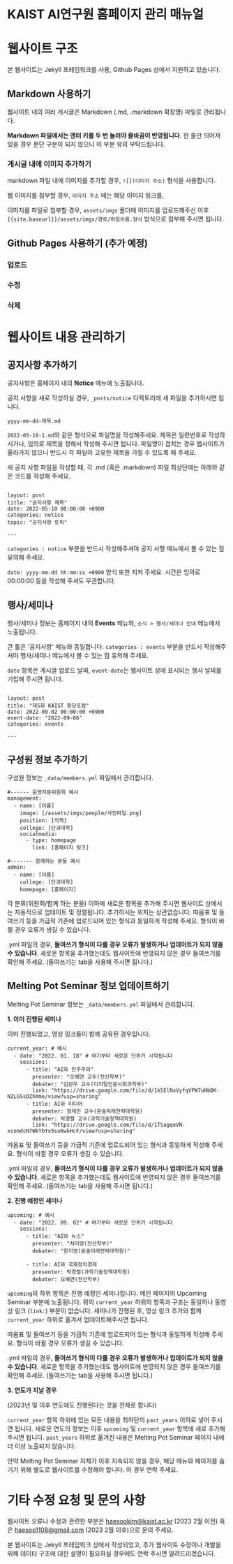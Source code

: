 # KAIST AI연구원 홈페이지 관리 매뉴얼

# 웹사이트 구조

본 웹사이트는 Jekyll 프레임워크를 사용, Github Pages 상에서 지원하고 있습니다.

## Markdown 사용하기

웹사이트 내의 여러 게시글은 Markdown (.md, .markdown 확장명) 파일로 관리됩니다.

**Markdown 파일에서는 엔터 키를 두 번 눌러야 줄바꿈이 반영됩니다**. 한 줄만 띄어져 있을 경우 문단 구분이 되지 않으니 이 부분 유의 부탁드립니다.

### 게시글 내에 이미지 추가하기

markdown 파일 내에 이미지를 추가할 경우, `![](이미지 주소)` 형식을 사용합니다.

웹 이미지를 첨부할 경우, `이미지 주소` 에는 해당 이미지 링크를,

이미지를 파일로 첨부할 경우, `assets/imgs` 폴더에 이미지를 업로드해주신 이후 `{{site.baseurl}}/assets/imgs/경로/파일이름.형식` 방식으로 첨부해 주시면 됩니다.

## Github Pages 사용하기 (추가 예정)

### 업로드

### 수정

### 삭제

# 웹사이트 내용 관리하기

## 공지사항 추가하기

공지사항은 홈페이지 내의 **Notice** 메뉴에 노출됩니다.

공지 사항을 새로 작성하실 경우, `_posts/notice` 디렉토리에 새 파일을 추가하시면 됩니다.

`yyyy-mm-dd-제목.md`

`2022-05-10-1.md`와 같은 형식으로 파일명을 작성해주세요. 제목은 일련번호로 작성하시거나, 임의로 제목을 정해서 작성해 주시면 됩니다. 파일명이 겹치는 경우 웹사이트가 올라가지 않으니 반드시 각 파일이 고유한 제목을 가질 수 있도록 해 주세요.

새 공지 사항 파일을 작성할 때, 각 .md (혹은 .markdown) 파일 최상단에는 아래와 같은 코드를 작성해 주세요.

```

layout: post
title: "공지사항 제목"
date: 2022-05-10 00:00:00 +0900
categories: notice
topic: "공지사항 토픽"

---

```

`categories : notice` 부분을 반드시 작성해주셔야 공지 사항 메뉴에서 볼 수 있는 점 유의해 주세요.

`date: yyyy-mm-dd hh:mm:ss +0900` 양식 또한 지켜 주세요. 시간은 임의로 00:00:00 등을 작성해 주셔도 무관합니다.

## 행사/세미나

행사/세미나 정보는 홈페이지 내의 **Events** 메뉴와, `소식 > 행사/세미나 안내` 메뉴에서 노출됩니다.

큰 틀은 '공지사항' 메뉴와 동일합니다. `categories : events` 부분을 반드시 작성해주셔야 행사/세미나 메뉴에서 볼 수 있는 점 유의해 주세요.

`date` 항목은 게시글 업로드 날짜, `event-date`는 웹사이트 상에 표시되는 행사 날짜를 기입해 주시면 됩니다.

```

layout: post
title: "제5회 KAIST 황당포럼"
date: 2022-09-02 00:00:00 +0900
event-date: "2022-09-06"
categories: events

---

```

## 구성원 정보 추가하기

구성원 정보는 `_data/members.yml` 파일에서 관리합니다.

```
#------ 운영자문위원회 예시
management:
  - name: [이름]
    image: [/assets/imgs/people/사진파일.png]
    position: [직책]
    college: [단과대학]
    socialmedia:
      - type: homepage
        link: [홈페이지 링크]
```

```
#------- 함께하는 분들 예시
admin:
  - name: [이름]
    college: [단과대학]
    homepage: [홈페이지]
```

각 분류(위원회/함께 하는 분들) 이하에 새로운 항목을 추가해 주시면 웹사이트 상에서는 자동적으로 업데이트 및 정렬됩니다. 추가하시는 위치는 상관없습니다. 따옴표 및 들여쓰기 등을 가급적 기존에 업로드되어 있는 형식과 동일하게 작성해 주세요. 형식이 바뀔 경우 오류가 생길 수 있습니다.

.yml 파일의 경우, **들여쓰기 형식이 다를 경우 오류가 발생하거나 업데이트가 되지 않을 수 있습니다**. 새로운 항목을 추가했는데도 웹사이트에 반영되지 않은 경우 들여쓰기를 확인해 주세요. (들여쓰기는 tab을 사용해 주시면 됩니다.)

## Melting Pot Seminar 정보 업데이트하기

Melting Pot Seminar 정보는 `_data/members.yml` 파일에서 관리합니다.

**1. 이미 진행된 세미나**

이미 진행되었고, 영상 링크들이 함께 공유된 경우입니다.

```
current_year: # 예시
  - date: "2022. 01. 18" # 여기부터 새로운 단위가 시작됩니다
    sessions:
      - title: "AI와 민주주의"
        presenter: "오헤연 교수(전산학부)"
        debater: "김란우 교수(디지털인문사회과학부)"
        link: "https://drive.google.com/file/d/1k5ElNxVyfqVPW7uNbDK-NZLGSsDZhXme/view?usp=sharing"
      - title: AI와 미디어
        presenter: 정재민 교수(문술미래전략대학원)
        debater: 박경렬 교수(과학기술정책대학원)
        link: "https://drive.google.com/file/d/1TSagqeVN-xcomdcN7WkYbYx5su6wkHcF/view?usp=sharing"
```

따옴표 및 들여쓰기 등을 가급적 기존에 업로드되어 있는 형식과 동일하게 작성해 주세요. 형식이 바뀔 경우 오류가 생길 수 있습니다.

.yml 파일의 경우, **들여쓰기 형식이 다를 경우 오류가 발생하거나 업데이트가 되지 않을 수 있습니다**. 새로운 항목을 추가했는데도 웹사이트에 반영되지 않은 경우 들여쓰기를 확인해 주세요. (들여쓰기는 tab을 사용해 주시면 됩니다.)

**2. 진행 예정인 세미나**

```
upcoming: # 예시
  - date: "2022. 09. 02" # 여기부터 새로운 단위가 시작됩니다
    sessions:
      - title: "AI와 뉴스"
        presenter: "차미영(전산학부)"
        debater: "한지영(문술미래전략대학원)"

      - title: AI와 국제정치경제
        presenter: 박경렬(과학기술정책대학원)
        debater: 오혜연(전산학부)
```

`upcoming`의 하위 항목은 진행 예정인 세미나입니다. 메인 페이지의 Upcoming Seminar 부분에 노출됩니다. 위의 `current_year` 하위의 항목과 구조는 동일하나 동영상 링크 (`link:`) 부분이 없습니다. 세미나가 진행된 후, 영상 링크 추가와 함께 `current_year` 하위로 옮겨서 업데이트해주시면 됩니다.

따옴표 및 들여쓰기 등을 가급적 기존에 업로드되어 있는 형식과 동일하게 작성해 주세요. 형식이 바뀔 경우 오류가 생길 수 있습니다.

.yml 파일의 경우, **들여쓰기 형식이 다를 경우 오류가 발생하거나 업데이트가 되지 않을 수 있습니다**. 새로운 항목을 추가했는데도 웹사이트에 반영되지 않은 경우 들여쓰기를 확인해 주세요. (들여쓰기는 tab을 사용해 주시면 됩니다.)

**3. 연도가 지날 경우**

(2023년 및 이후 연도에도 진행된다는 것을 전제로 합니다)

`current_year` 항목 하위에 있는 모든 내용을 최하단의 `past_years` 이하로 넣어 주시면 됩니다. 새로운 연도의 정보는 이후 `upcoming` 및 `current_year` 항목에 새로 추가해 주시면 됩니다. `past_years` 하위로 옮겨진 내용은 Melting Pot Seminar 페이지 내에 더 이상 노출되지 않습니다.

만약 Melting Pot Seminar 자체가 이후 지속되지 않을 경우, 해당 메뉴와 페이지를 숨기기 위해 별도로 웹사이트를 수정해야 합니다. 이 경우 연락 주세요.

# 기타 수정 요청 및 문의 사항

웹사이트 오류나 수정과 관련한 부분은 haesookim@kaist.ac.kr (2023 2월 이전) 혹은 haesoo1108@gmail.com (2023 2월 이후)으로 문의 주세요.

본 웹사이트는 Jekyll 프레임워크 상에서 작성되었고, 추가 웹사이트 수정이나 개발을 위해 데이터 구조에 대한 설명이 필요하실 경우에도 연락 주시면 알려드리겠습니다.
